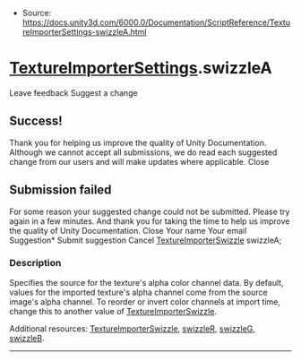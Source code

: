 * Source: https://docs.unity3d.com/6000.0/Documentation/ScriptReference/TextureImporterSettings-swizzleA.html

#  [TextureImporterSettings](https://docs.unity3d.com/6000.0/Documentation/ScriptReference/TextureImporterSettings.html).swizzleA
Leave feedback
Suggest a change
## Success!
Thank you for helping us improve the quality of Unity Documentation. Although we cannot accept all submissions, we do read each suggested change from our users and will make updates where applicable.
Close
## Submission failed
For some reason your suggested change could not be submitted. Please <a>try again</a> in a few minutes. And thank you for taking the time to help us improve the quality of Unity Documentation.
Close
Your name Your email Suggestion* Submit suggestion
Cancel
[TextureImporterSwizzle](https://docs.unity3d.com/6000.0/Documentation/ScriptReference/TextureImporterSwizzle.html) swizzleA; 
### Description
Specifies the source for the texture's alpha color channel data.
By default, values for the imported texture's alpha channel come from the source image's alpha channel. To reorder or invert color channels at import time, change this to another value of [TextureImporterSwizzle](https://docs.unity3d.com/6000.0/Documentation/ScriptReference/TextureImporterSwizzle.html).  
  
Additional resources: [TextureImporterSwizzle](https://docs.unity3d.com/6000.0/Documentation/ScriptReference/TextureImporterSwizzle.html), [swizzleR](https://docs.unity3d.com/6000.0/Documentation/ScriptReference/TextureImporterSettings-swizzleR.html), [swizzleG](https://docs.unity3d.com/6000.0/Documentation/ScriptReference/TextureImporterSettings-swizzleG.html), [swizzleB](https://docs.unity3d.com/6000.0/Documentation/ScriptReference/TextureImporterSettings-swizzleB.html).
* * *
